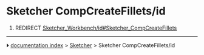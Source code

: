 # Sketcher CompCreateFillets/id
1.  REDIRECT [Sketcher_Workbench/id#Sketcher_CompCreateFillets](Sketcher_Workbench/id#Sketcher_CompCreateFillets.md)



---
⏵ [documentation index](../README.md) > [Sketcher](Sketcher_Workbench.md) > Sketcher CompCreateFillets/id
